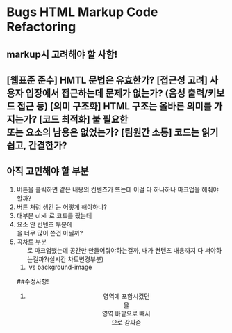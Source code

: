# Bugs HTML Markup Code Refactoring

markup시 고려해야 할 사항!
---
[웹표준 준수] HMTL 문법은 유효한가?
[접근성 고려] 사용자 입장에서 접근하는데 문제가 없는가? (음성 출력/키보드 접근 등)
[의미 구조화] HTML 구조는 올바른 의미를 가지는가?
[코드 최적화] 불 필요한 <div> 또는 <span> 요소의 남용은 없었는가?
[팀원간 소통] 코드는 읽기 쉽고, 간결한가?    
---

## 아직 고민해야 할 부분
1. 버튼을 클릭하면 같은 내용의 컨텐츠가 뜨는데 이걸 다 하나하나 마크업을 해줘야 할까?
2. 버튼 처럼 생긴 <a> 는 어떻게 해야하나?
3. 대부분 ul>li 로 코드를 짰는데 <li> 요소 안 컨텐츠 부분에 <div>을 너무 많이 쓴건 아닐까?
4. 곡차트 부분 <ol>로 마크업했는데 공간만 만들어줘야하는걸까, 내가 컨텐츠 내용까지 다 써야하는걸까?(실시간 차트변경부분)
5. <img> vs background-image
					



##수정사항!


1. <header>영역에 포함시켰던 <div class="nav">을 <header>영역 바깥으로 빼서 <nav>으로 감싸줌